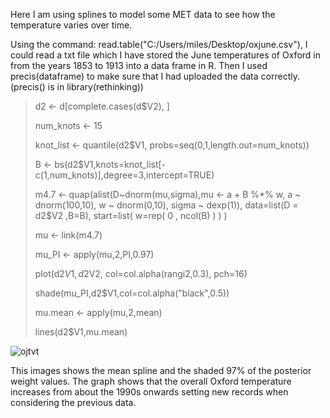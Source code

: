 Here I am using splines to model some MET data to see how the temperature varies over time.

Using the command: read.table("C:/Users/miles/Desktop/oxjune.csv"), I could read a txt file which I have stored the June temperatures of Oxford in from the years 1853 to 1913 into a data frame in R. Then I used precis(dataframe) to make sure that I had uploaded the data correctly. (precis() is in library(rethinking))

> d2 <- d[complete.cases(d$V2), ]
> 
> num_knots <- 15
> 
> knot_list <- quantile(d2$V1, probs=seq(0,1,length.out=num_knots))
> 
> B <- bs(d2$V1,knots=knot_list[-c(1,num_knots)],degree=3,intercept=TRUE)
> 
> m4.7 <- quap(alist(D~dnorm(mu,sigma),mu <- a + B %*% w, a ~ dnorm(100,10), w ~ dnorm(0,10), sigma ~ dexp(1)), data=list(D = d2$V2 ,B=B), start=list( w=rep( 0 , ncol(B) ) ) )
> 
> mu <- link(m4.7)
> 
> mu_PI <- apply(mu,2,PI,0.97)
> 
> plot(d2$V1, d2$V2, col=col.alpha(rangi2,0.3), pch=16)
> 
> shade(mu_PI,d2$V1,col=col.alpha("black",0.5))
> 
> mu.mean <- apply(mu,2,mean)
> 
> lines(d2$V1,mu.mean)

![ojtvt](https://github.com/user-attachments/assets/549f0101-bddf-4360-863c-b442e9663c8d)


This images shows the mean spline and the shaded 97% of the posterior weight values. The graph shows that the overall Oxford temperature increases from about the 1990s onwards setting new records when considering the previous data.
